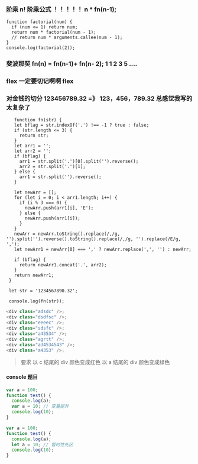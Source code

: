 ### 阶乘 n! 阶乘公式 ！！！！！ n \* fn(n-1);

```javscript
function factorial(num) {
  if (num <= 1) return num;
  return num * factorial(num - 1);
  // return num * arguments.callee(num - 1);
}
console.log(factorial(2));
```

### 斐波那契 fn(n) = fn(n-1)+ fn(n- 2); 1 1 2 3 5 ....

### flex 一定要切记啊啊 flex

### 对金钱的切分 123456789.32 =》 123，456，789.32 总感觉我写的太复杂了

```javscript
   function fn(str) {
   let bflag = str.indexOf('.') !== -1 ? true : false;
   if (str.length <= 3) {
     return str;
   }
   let arr1 = '';
   let arr2 = '';
   if (bflag) {
     arr1 = str.split('.')[0].split('').reverse();
     arr2 = str.split('.')[1];
   } else {
     arr1 = str.split('').reverse();
   }

   let newArr = [];
   for (let i = 0; i < arr1.length; i++) {
     if (i % 3 === 0) {
       newArr.push(arr1[i], 'E');
     } else {
       newArr.push(arr1[i]);
     }
   }
   newArr = newArr.toString().replace(/,/g, '').split('').reverse().toString().replace(/,/g, '').replace(/E/g, ',');
   let newArr1 = newArr[0] === ',' ? newArr.replace(',', '') : newArr;

   if (bflag) {
     return newArr1.concat('.', arr2);
   }
   return newArr1;
 }

 let str = '1234567890.32';

 console.log(fn(str));
```

```javascript
<div class="adsdc" />;
<div class="dsdfsc" />;
<div class="eeeec" />;
<div class="sdsfc" />;
<div class="a43534" />;
<div class="agrtt" />;
<div class="a34534543" />;
<div class="a4353" />;
```

> 要求 以 c 结尾的 div 颜色变成红色
> 以 a 结尾的 div 颜色变成绿色

#### console 题目

```javascript
var a = 100;
function test() {
  console.log(a);
  var a = 10; // 变量提升
  console.log(10);
}

var a = 100;
function test() {
  console.log(a);
  let a = 10; // 暂时性死区
  console.log(10);
}
```
